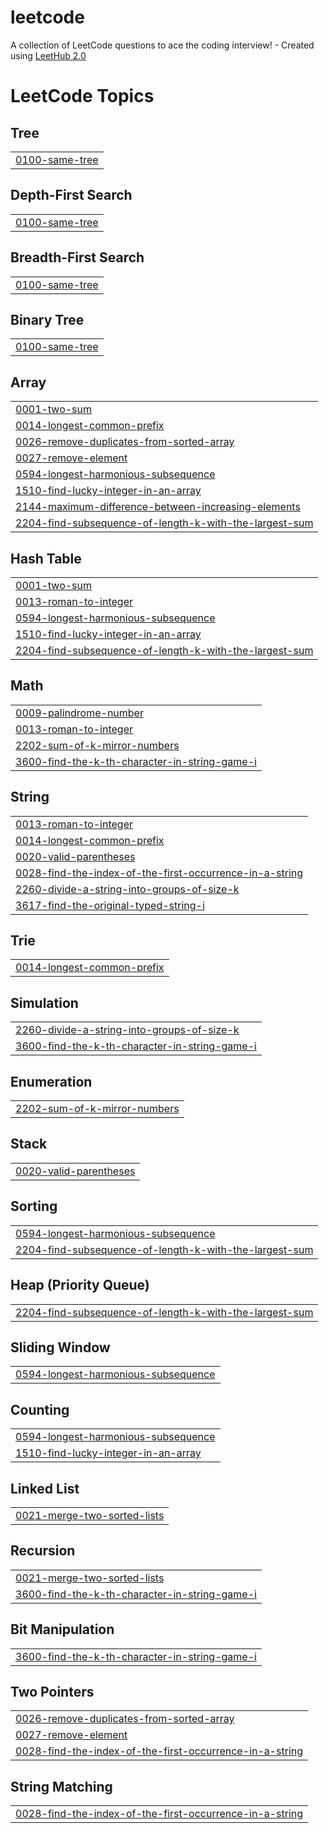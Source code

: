 # leetcode
A collection of LeetCode questions to ace the coding interview! - Created using [LeetHub 2.0](https://github.com/maitreya2954/LeetHub-2.0-Firefox)

<!---LeetCode Topics Start-->
# LeetCode Topics
## Tree
|  |
| ------- |
| [0100-same-tree](https://github.com/Lev1reG/leetcode/tree/master/0100-same-tree) |
## Depth-First Search
|  |
| ------- |
| [0100-same-tree](https://github.com/Lev1reG/leetcode/tree/master/0100-same-tree) |
## Breadth-First Search
|  |
| ------- |
| [0100-same-tree](https://github.com/Lev1reG/leetcode/tree/master/0100-same-tree) |
## Binary Tree
|  |
| ------- |
| [0100-same-tree](https://github.com/Lev1reG/leetcode/tree/master/0100-same-tree) |
## Array
|  |
| ------- |
| [0001-two-sum](https://github.com/Lev1reG/leetcode/tree/master/0001-two-sum) |
| [0014-longest-common-prefix](https://github.com/Lev1reG/leetcode/tree/master/0014-longest-common-prefix) |
| [0026-remove-duplicates-from-sorted-array](https://github.com/Lev1reG/leetcode/tree/master/0026-remove-duplicates-from-sorted-array) |
| [0027-remove-element](https://github.com/Lev1reG/leetcode/tree/master/0027-remove-element) |
| [0594-longest-harmonious-subsequence](https://github.com/Lev1reG/leetcode/tree/master/0594-longest-harmonious-subsequence) |
| [1510-find-lucky-integer-in-an-array](https://github.com/Lev1reG/leetcode/tree/master/1510-find-lucky-integer-in-an-array) |
| [2144-maximum-difference-between-increasing-elements](https://github.com/Lev1reG/leetcode/tree/master/2144-maximum-difference-between-increasing-elements) |
| [2204-find-subsequence-of-length-k-with-the-largest-sum](https://github.com/Lev1reG/leetcode/tree/master/2204-find-subsequence-of-length-k-with-the-largest-sum) |
## Hash Table
|  |
| ------- |
| [0001-two-sum](https://github.com/Lev1reG/leetcode/tree/master/0001-two-sum) |
| [0013-roman-to-integer](https://github.com/Lev1reG/leetcode/tree/master/0013-roman-to-integer) |
| [0594-longest-harmonious-subsequence](https://github.com/Lev1reG/leetcode/tree/master/0594-longest-harmonious-subsequence) |
| [1510-find-lucky-integer-in-an-array](https://github.com/Lev1reG/leetcode/tree/master/1510-find-lucky-integer-in-an-array) |
| [2204-find-subsequence-of-length-k-with-the-largest-sum](https://github.com/Lev1reG/leetcode/tree/master/2204-find-subsequence-of-length-k-with-the-largest-sum) |
## Math
|  |
| ------- |
| [0009-palindrome-number](https://github.com/Lev1reG/leetcode/tree/master/0009-palindrome-number) |
| [0013-roman-to-integer](https://github.com/Lev1reG/leetcode/tree/master/0013-roman-to-integer) |
| [2202-sum-of-k-mirror-numbers](https://github.com/Lev1reG/leetcode/tree/master/2202-sum-of-k-mirror-numbers) |
| [3600-find-the-k-th-character-in-string-game-i](https://github.com/Lev1reG/leetcode/tree/master/3600-find-the-k-th-character-in-string-game-i) |
## String
|  |
| ------- |
| [0013-roman-to-integer](https://github.com/Lev1reG/leetcode/tree/master/0013-roman-to-integer) |
| [0014-longest-common-prefix](https://github.com/Lev1reG/leetcode/tree/master/0014-longest-common-prefix) |
| [0020-valid-parentheses](https://github.com/Lev1reG/leetcode/tree/master/0020-valid-parentheses) |
| [0028-find-the-index-of-the-first-occurrence-in-a-string](https://github.com/Lev1reG/leetcode/tree/master/0028-find-the-index-of-the-first-occurrence-in-a-string) |
| [2260-divide-a-string-into-groups-of-size-k](https://github.com/Lev1reG/leetcode/tree/master/2260-divide-a-string-into-groups-of-size-k) |
| [3617-find-the-original-typed-string-i](https://github.com/Lev1reG/leetcode/tree/master/3617-find-the-original-typed-string-i) |
## Trie
|  |
| ------- |
| [0014-longest-common-prefix](https://github.com/Lev1reG/leetcode/tree/master/0014-longest-common-prefix) |
## Simulation
|  |
| ------- |
| [2260-divide-a-string-into-groups-of-size-k](https://github.com/Lev1reG/leetcode/tree/master/2260-divide-a-string-into-groups-of-size-k) |
| [3600-find-the-k-th-character-in-string-game-i](https://github.com/Lev1reG/leetcode/tree/master/3600-find-the-k-th-character-in-string-game-i) |
## Enumeration
|  |
| ------- |
| [2202-sum-of-k-mirror-numbers](https://github.com/Lev1reG/leetcode/tree/master/2202-sum-of-k-mirror-numbers) |
## Stack
|  |
| ------- |
| [0020-valid-parentheses](https://github.com/Lev1reG/leetcode/tree/master/0020-valid-parentheses) |
## Sorting
|  |
| ------- |
| [0594-longest-harmonious-subsequence](https://github.com/Lev1reG/leetcode/tree/master/0594-longest-harmonious-subsequence) |
| [2204-find-subsequence-of-length-k-with-the-largest-sum](https://github.com/Lev1reG/leetcode/tree/master/2204-find-subsequence-of-length-k-with-the-largest-sum) |
## Heap (Priority Queue)
|  |
| ------- |
| [2204-find-subsequence-of-length-k-with-the-largest-sum](https://github.com/Lev1reG/leetcode/tree/master/2204-find-subsequence-of-length-k-with-the-largest-sum) |
## Sliding Window
|  |
| ------- |
| [0594-longest-harmonious-subsequence](https://github.com/Lev1reG/leetcode/tree/master/0594-longest-harmonious-subsequence) |
## Counting
|  |
| ------- |
| [0594-longest-harmonious-subsequence](https://github.com/Lev1reG/leetcode/tree/master/0594-longest-harmonious-subsequence) |
| [1510-find-lucky-integer-in-an-array](https://github.com/Lev1reG/leetcode/tree/master/1510-find-lucky-integer-in-an-array) |
## Linked List
|  |
| ------- |
| [0021-merge-two-sorted-lists](https://github.com/Lev1reG/leetcode/tree/master/0021-merge-two-sorted-lists) |
## Recursion
|  |
| ------- |
| [0021-merge-two-sorted-lists](https://github.com/Lev1reG/leetcode/tree/master/0021-merge-two-sorted-lists) |
| [3600-find-the-k-th-character-in-string-game-i](https://github.com/Lev1reG/leetcode/tree/master/3600-find-the-k-th-character-in-string-game-i) |
## Bit Manipulation
|  |
| ------- |
| [3600-find-the-k-th-character-in-string-game-i](https://github.com/Lev1reG/leetcode/tree/master/3600-find-the-k-th-character-in-string-game-i) |
## Two Pointers
|  |
| ------- |
| [0026-remove-duplicates-from-sorted-array](https://github.com/Lev1reG/leetcode/tree/master/0026-remove-duplicates-from-sorted-array) |
| [0027-remove-element](https://github.com/Lev1reG/leetcode/tree/master/0027-remove-element) |
| [0028-find-the-index-of-the-first-occurrence-in-a-string](https://github.com/Lev1reG/leetcode/tree/master/0028-find-the-index-of-the-first-occurrence-in-a-string) |
## String Matching
|  |
| ------- |
| [0028-find-the-index-of-the-first-occurrence-in-a-string](https://github.com/Lev1reG/leetcode/tree/master/0028-find-the-index-of-the-first-occurrence-in-a-string) |
<!---LeetCode Topics End-->